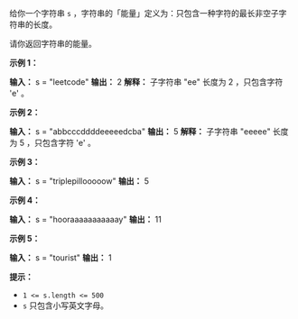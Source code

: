 给你一个字符串 `s` ，字符串的「能量」定义为：只包含一种字符的最长非空子字符串的长度。

请你返回字符串的能量。

**示例 1：** 

**输入：** s = "leetcode"
**输出：** 2
**解释：** 子字符串 "ee" 长度为 2 ，只包含字符 'e' 。

**示例 2：** 

**输入：** s = "abbcccddddeeeeedcba"
**输出：** 5
**解释：** 子字符串 "eeeee" 长度为 5 ，只包含字符 'e' 。

**示例 3：** 

**输入：** s = "triplepillooooow"
**输出：** 5

**示例 4：** 

**输入：** s = "hooraaaaaaaaaaay"
**输出：** 11

**示例 5：** 

**输入：** s = "tourist"
**输出：** 1

**提示：** 

*   `1 <= s.length <= 500`
*   `s` 只包含小写英文字母。